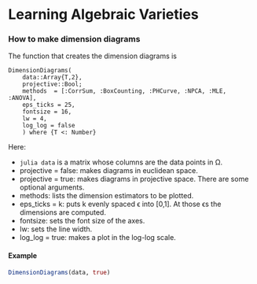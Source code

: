 # Learning Algebraic Varieties

### How to make dimension diagrams
The function that creates the dimension diagrams is
```@docs
DimensionDiagrams(
    data::Array{T,2},
    projective::Bool;
    methods  = [:CorrSum, :BoxCounting, :PHCurve, :NPCA, :MLE, :ANOVA],
    eps_ticks = 25,
    fontsize = 16,
    lw = 4,
    log_log = false
    ) where {T <: Number}
```
Here:
* ``julia data`` is a matrix whose columns are the data points in Ω.
* projective = false: makes diagrams in euclidean space.
* projective = true: makes diagrams in projective space.
There are some optional arguments.
* methods: lists the dimension estimators to be plotted.
* eps_ticks = k: puts k evenly spaced ϵ into [0,1]. At those ϵs the dimensions are computed.
* fontsize: sets the font size of the axes.
* lw: sets the line width.
* log_log = true: makes a plot in the log-log scale.

#### Example
```julia
DimensionDiagrams(data, true)
```

